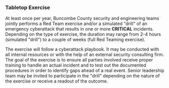 ### Tabletop Exercise

At least once per year, Buncombe County security and engineering teams
jointly performs a Red Team exercise and/or a simulated "drill" of an emergency
cyberattack that results in one or more **CRITICAL** incidents. Depending on the
type of exercise, the duration may range from 2-4 hours (simulated "drill") to a
couple of weeks (full Red Teaming exercise).

The exercise will follow a cyberattack playbook. It may be conducted with all
internal resources or with the help of an external security consulting firm. The
goal of the exercise is to ensure all parties involved receive proper training
to handle an actual incident and to test out the documented procedures in order
to identify gaps ahead of a real event. Senior leadership team may be invited to
participate in the "drill" depending on the nature of the exercise or receive a
readout of the outcome.